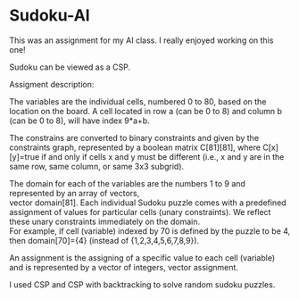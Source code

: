 # Sudoku-AI

This was an assignment for my AI class. I really enjoyed working on this one!


Sudoku can be viewed as a CSP.  

Assigment description:

  The variables are the individual cells, numbered 0 to 80, based on the location on the board. A cell 
  located in row a (can be 0 to 8) and column b (can be 0 to 8), will have index 9*a+b. 

  The constrains are converted to binary constraints and given by the constraints graph, represented by a 
  boolean matrix C[81][81], where C[x][y]=true if and only if cells x and y must be different (i.e., x and y 
  are in the same row, same column, or same 3x3 subgrid). 

  The domain for each of the variables are the numbers 1 to 9 and represented by an array of vectors,  
  vector<int> domain[81].  Each individual Sudoku puzzle comes with a predefined assignment of values 
  for particular cells (unary constraints).  We reflect these unary constraints immediately on the domain.  
  For example, if cell (variable) indexed by 70 is defined by the puzzle to be 4, then domain[70]={4} 
  (instead of {1,2,3,4,5,6,7,8,9}). 
  
  An assignment is the assigning of a specific value to each cell (variable) and is represented by a vector of 
  integers,  vector<int> assignment.
  
I used CSP and CSP with backtracking to solve random sudoku puzzles. 
